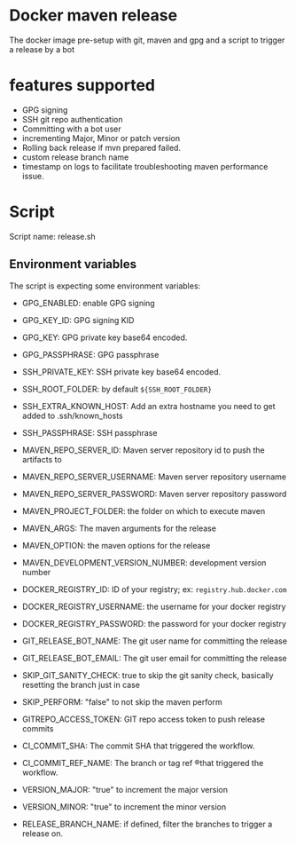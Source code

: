 # Docker maven release

The docker image pre-setup with git, maven and gpg and a script to trigger a release by a bot

# features supported
- GPG signing
- SSH git repo authentication
- Committing with a bot user
- incrementing Major, Minor or patch version
- Rolling back release if mvn prepared failed.
- custom release branch name
- timestamp on logs to facilitate troubleshooting maven performance issue.

# Script
Script name: release.sh


## Environment variables

The script is expecting some environment variables:


- GPG_ENABLED: enable GPG signing
- GPG_KEY_ID: GPG signing KID
- GPG_KEY: GPG private key base64 encoded.
- GPG_PASSPHRASE: GPG passphrase

- SSH_PRIVATE_KEY: SSH private key base64 encoded.
- SSH_ROOT_FOLDER: by default `${SSH_ROOT_FOLDER}`
- SSH_EXTRA_KNOWN_HOST: Add an extra hostname you need to get added to .ssh/known_hosts
- SSH_PASSPHRASE: SSH passphrase

- MAVEN_REPO_SERVER_ID: Maven server repository id to push the artifacts to
- MAVEN_REPO_SERVER_USERNAME: Maven server repository username
- MAVEN_REPO_SERVER_PASSWORD: Maven server repository password
- MAVEN_PROJECT_FOLDER: the folder on which to execute maven
- MAVEN_ARGS: The maven arguments for the release
- MAVEN_OPTION: the maven options for the release
- MAVEN_DEVELOPMENT_VERSION_NUMBER: development version number

- DOCKER_REGISTRY_ID: ID of your registry; ex: `registry.hub.docker.com`
- DOCKER_REGISTRY_USERNAME: the username for your docker registry
- DOCKER_REGISTRY_PASSWORD: the password for your docker registry

- GIT_RELEASE_BOT_NAME: The git user name for committing the release
- GIT_RELEASE_BOT_EMAIL: The git user email for committing the release

- SKIP_GIT_SANITY_CHECK: true to skip the git sanity check, basically resetting the branch just in case
- SKIP_PERFORM: "false" to not skip the maven perform

- GITREPO_ACCESS_TOKEN: GIT repo access token to push release commits

- CI_COMMIT_SHA: The commit SHA that triggered the workflow.
- CI_COMMIT_REF_NAME: The branch or tag ref ®that triggered the workflow.

- VERSION_MAJOR: "true" to increment the major version
- VERSION_MINOR: "true" to increment the minor version

- RELEASE_BRANCH_NAME: if defined, filter the branches to trigger a release on.
